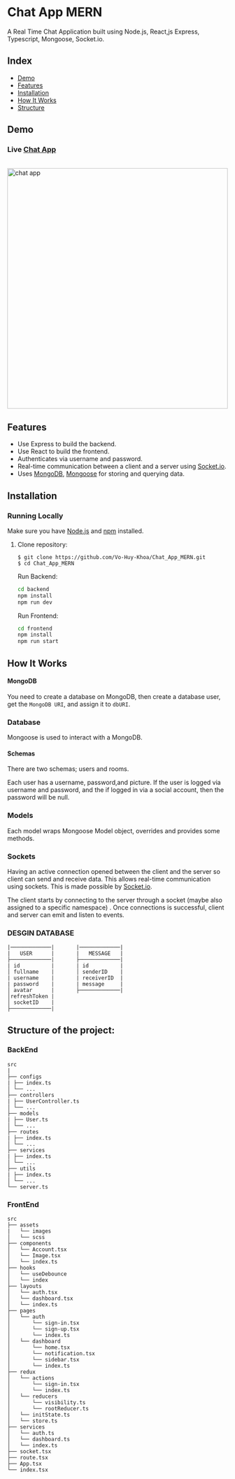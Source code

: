 <h1>Chat App MERN</h1>
A Real Time Chat Application built using Node.js, React,js Express, Typescript, Mongoose, Socket.io.

## Index

- [Demo](#demo)
- [Features](#features)
- [Installation](#installation)
- [How It Works](#how-it-works)
- [Structure](#structure)

## Demo

<h3 name="demo">Live <a href="https://mern-vo-huy-khoa.vercel.app/">Chat App</a></h3>
<!-- https://ezgif.com/ -->
<br>
<img src="https://user-images.githubusercontent.com/78124749/223079377-2d9426ef-b157-4b80-a6b7-facceff67f79.gif" width="100%" height="550" alt="chat app" />
<br>

## Features<a name="features"></a>

- Use Express to build the backend.
- Use React to build the frontend.
- Authenticates via username and password.
- Real-time communication between a client and a server using [Socket.io](https://github.com/socketio/socket.io).
- Uses [MongoDB](https://github.com/mongodb/mongo), [Mongoose](https://github.com/Automattic/mongoose) for storing and querying data.

## Installation<a name="installation"></a>

### Running Locally

Make sure you have [Node.js](https://nodejs.org/) and [npm](https://www.npmjs.com/) installed.

1. Clone repository:

   ```
   $ git clone https://github.com/Vo-Huy-Khoa/Chat_App_MERN.git
   $ cd Chat_App_MERN
   ```

   Run Backend:

   ```bash
   cd backend
   npm install
   npm run dev
   ```

   Run Frontend:

   ```bash
   cd frontend
   npm install
   npm run start
   ```

## How It Works<a name="how-it-works"></a>

#### MongoDB

You need to create a database on MongoDB, then create a database user, get the `MongoDB URI`, and assign it to `dbURI`.

### Database<a name="database"></a>

Mongoose is used to interact with a MongoDB.

#### Schemas

There are two schemas; users and rooms.

Each user has a username, password,and picture. If the user is logged via username and password, and the if logged in via a social account, then the password will be null.

### Models<a name="models"></a>

Each model wraps Mongoose Model object, overrides and provides some methods.

### Sockets<a name="sockets"></a>

Having an active connection opened between the client and the server so client can send and receive data. This allows real-time communication using sockets. This is made possible by [Socket.io](https://github.com/socketio/socket.io).

The client starts by connecting to the server through a socket (maybe also assigned to a specific namespace) . Once connections is successful, client and server can emit and listen to events.


### DESGIN DATABASE
```text
|─────────────|       |─────────────|            
|   USER      |       |   MESSAGE   |
├─────────────|       ├─────────────|
| id          |       | id          |
│ fullname    |       │ senderID    |
| username    |       | receiverID  |
| password    |       | message     |
│ avatar      |       ├─────────────|
│refreshToken |       
│ socketID    |      
├─────────────|    
```  


## Structure of the project: <a name='structure'></a>

### BackEnd

```text
src
|
├── configs
| ├── index.ts
│ └── ...
├── controllers
| ├── UserController.ts
│ └── ...
├── models
| ├── User.ts
│ └── ...
├── routes
| ├── index.ts
│ └── ...
├── services
| ├── index.ts
│ └── ...
├── utils
| ├── index.ts
│ └── ...
└── server.ts
```

### FrontEnd

```text
src
├── assets
|   └── images
│   └── scss
├── components
│   └── Account.tsx
│   └── Image.tsx
│   └── index.ts
├── hooks
│   └── useDebounce
│   └── index
├── layouts
│   └── auth.tsx
│   └── dashboard.tsx
│   └── index.ts
├── pages
│   └── auth
│       └── sign-in.tsx
│       └── sign-up.tsx
│       └── index.ts
│   └── dashboard
│       └── home.tsx
│       └── notification.tsx
│       └── sidebar.tsx
│       └── index.ts
├── redux
│   └── actions
│       └── sign-in.tsx
│       └── index.ts
│   └── reducers
│       └── visibility.ts
│       └── rootReducer.ts
│   └── initState.ts
│   └── store.ts
├── services
│   └── auth.ts
│   └── dashboard.ts
│   └── index.ts
├── socket.tsx
├── route.tsx
├── App.tsx
└── index.tsx

```

<!-- Folder structure is based on productivity and some personal preferences:

src
├── App.css                 * Main app styles.
├── App.tsx                 * Main app component.
├── api                     * Abstractions for making API requests
├── assets                  * Assets that are imported into your components(images, custom svg, etc).
│   └── ...
├── components              * Components of the projects that are not the main views.
│   └── ui                  * Generic and reusable across the whole app. Presentational components eg. Buttons, Inputs, Checkboxes.
│   └── layout              * Unique and one time use components that will help with app structure.
│   └── <domain component>  * Belong to a specific domain. Reusable in different pages.
│   └── ...
├── plugins                 * Init and config plugins(moment, material-ui, adal, etc).
│   └── ...
├── index.tsx               * Entry point of the application.
├── services                * All the common services. e.g. Authentication, hubs, etc.
├── store                   * The Redux action types in action-type.ts, reducers, selectors and main store in the sub-folders.
│   ├── index.ts
│   └── middlewares         * Store middlewares.
│   └── sagas               * Saga files in case of redux-saga.
│   └── modules             * Store modules/ducks structure.
│       └── smallModule.ts  * Small modules can contain actions, action types, reducers and selectors in the same file.
│       └── bigModule       * Big modules should be composed by separated files for actions, action types, reducer and selectors.
│           └── index.ts
│           └── actions.ts
│           └── ...
├── styles/theme            * All common styles (css) or theme (sass, styled-components).
├── utils                   * Functions (for tests, for regex value testing, constants or filters.)
│   └── ...
├── pages                   * Routed components that represents pages(Presentational Components Only).
│   └── ...
└── .vscode                 * VS Code workspace settings to work with ESLint rules and formatting
                              (you can also lint or fix on save 😉). -->
